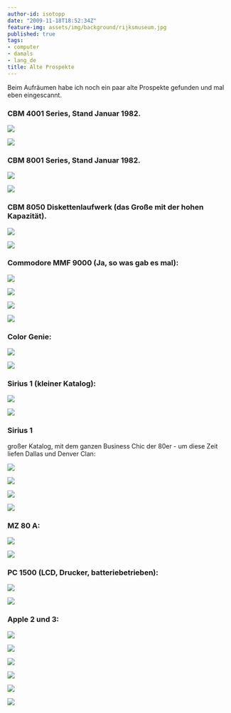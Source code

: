 ```yaml
---
author-id: isotopp
date: "2009-11-18T18:52:34Z"
feature-img: assets/img/background/rijksmuseum.jpg
published: true
tags:
- computer
- damals
- lang_de
title: Alte Prospekte
---
```

Beim Aufräumen habe ich noch ein paar alte Prospekte gefunden und mal eben
eingescannt.

### CBM 4001 Series, Stand Januar 1982.

![](/uploads/cbm4001-vorn.jpg)

![](/uploads/cbm4001-hinten.jpg)

### CBM 8001 Series, Stand Januar 1982.

![](/uploads/cbm8001-vorn.jpg)

![](/uploads/cbm8001-hinten.jpg)

### CBM 8050 Diskettenlaufwerk (das Große mit der hohen Kapazität).

![](/uploads/cbm8050-vorn.jpg)

![](/uploads/cbm8050-hinten.jpg)

### Commodore MMF 9000 (Ja, so was gab es mal):

![](/uploads/mmf9000-1.jpg)

![](/uploads/mmf9000-2.jpg)

![](/uploads/mmf9000-3.jpg)

![](/uploads/mmf9000-4.jpg)

### Color Genie:

![](/uploads/color-genie-vorn.jpg)

![](/uploads/color-genie-hinten.jpg)


### Sirius 1 (kleiner Katalog):

![](/uploads/sirius1-bw-vorn.jpg)

![](/uploads/sirius1-bw-hinten.jpg)

### Sirius 1

großer Katalog, mit dem ganzen Business Chic der 80er - um diese Zeit liefen
Dallas und Denver Clan:

![](/uploads/sirius1-color-1.jpg)

![](/uploads/sirius1-color-2.jpg)

![](/uploads/sirius1-color-3.jpg)

![](/uploads/sirius1-color-4.jpg)

### MZ 80 A:

![](/uploads/mz80-vorn.jpg)

![](/uploads/mz80-hinten.jpg)

### PC 1500 (LCD, Drucker, batteriebetrieben):

![](/uploads/sharp-pc1500-vorn.jpg)

![](/uploads/sharp-pc1500-hinten.jpg)

### Apple 2 und 3:

![](/uploads/apple-1.jpg)

![](/uploads/apple-2.jpg)

![](/uploads/apple-3.jpg)

![](/uploads/apple-4.jpg)

![](/uploads/apple-5.jpg)

![](/uploads/apple-6.jpg)

